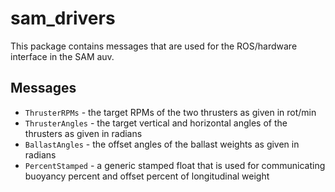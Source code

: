 sam_drivers 
===========

This package contains messages that are used for the ROS/hardware interface in the SAM auv.

## Messages

* `ThrusterRPMs` - the target RPMs of the two thrusters as given in rot/min
* `ThrusterAngles` - the target vertical and horizontal angles of the thrusters as given in radians
* `BallastAngles` - the offset angles of the ballast weights as given in radians
* `PercentStamped` - a generic stamped float that is used for communicating buoyancy percent and offset percent of longitudinal weight

